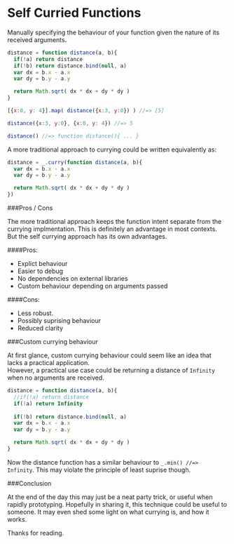 Self Curried Functions
======================

Manually specifying the behaviour of your function given the nature of its received arguments.

```js
distance = function distance(a, b){
  if(!a) return distance
  if(!b) return distance.bind(null, a)
  var dx = b.x - a.x
  var dy = b.y - a.y

  return Math.sqrt( dx * dx + dy * dy )
}

[{x:0, y: 4}].map( distance({x:3, y:0}) ) //=> [5]

distance({x:3, y:0}, {x:0, y: 4}) //=> 5

distance() //=> function distance(){ ... }
```

A more traditional approach to currying could be written equivalently as:

```js
distance = _.curry(function distance(a, b){
  var dx = b.x - a.x
  var dy = b.y - a.y

  return Math.sqrt( dx * dx + dy * dy )
})
```

###Pros / Cons

The more traditional approach keeps the function intent separate from the currying implmentation.  This is definitely an advantage in most contexts.  But the self currying approach has its own advantages.

####Pros: 

- Explict behaviour
- Easier to debug
- No dependencies on external libraries
- Custom behaviour depending on arguments passed

####Cons:

- Less robust.
- Possibly suprising behaviour
- Reduced clarity
 
###Custom currying behaviour

At first glance, custom currying behaviour could seem like an idea that lacks a practical application.  
However, a practical use case could be returning a distance of `Infinity` when no arguments are received.

```js
distance = function distance(a, b){
  //if(!a) return distance
  if(!a) return Infinity
  
  if(!b) return distance.bind(null, a)
  var dx = b.x - a.x
  var dy = b.y - a.y

  return Math.sqrt( dx * dx + dy * dy )
}
```

Now the distance function has a similar behaviour to `_.min() //=> Infinity`.  This may violate the principle of least suprise though.

###Conclusion

At the end of the day this may just be a neat party trick, or useful when rapidly prototyping.  Hopefully in sharing it, this technique could be useful to someone.  It may even shed some light on what currying is, and how it works.

Thanks for reading.
